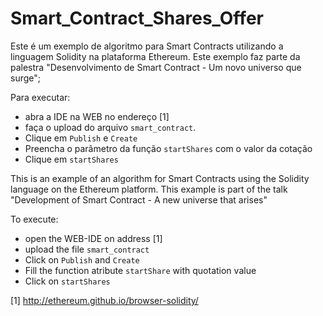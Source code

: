 # Smart_Contract_Shares_Offer
Este é um exemplo de algoritmo para Smart Contracts utilizando a linguagem Solidity na plataforma Ethereum. Este exemplo faz parte da palestra "Desenvolvimento de Smart Contract - Um novo universo que surge";

Para executar:

- abra a IDE na WEB no endereço [1]
- faça o upload do arquivo `smart_contract`.
- Clique em `Publish` e `Create`
- Preencha o parâmetro da função `startShares` com o valor da cotação
- Clique em `startShares`

This is an example of an algorithm for Smart Contracts using the Solidity language on the Ethereum platform. This example is part of the talk "Development of Smart Contract - A new universe that arises"

To execute:

- open the WEB-IDE on address [1]
- upload the file `smart_contract`
- Click on `Publish` and `Create`
- Fill the function atribute `startShare` with quotation value
- Click on `startShares`

[1] http://ethereum.github.io/browser-solidity/
